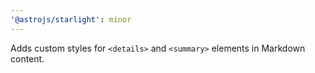 ```yaml
---
'@astrojs/starlight': minor
---
```


Adds custom styles for `<details>` and `<summary>` elements in Markdown content.
